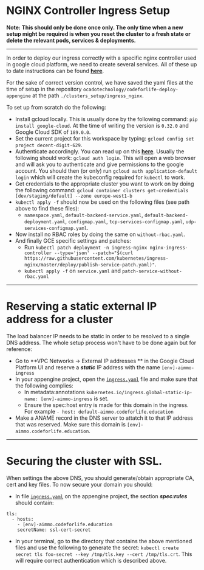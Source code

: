 # NGINX Controller Ingress Setup

**Note: This should only be done once only. The only time when a new setup might be required is when you reset the cluster to a fresh state or delete the relevant pods, services & deployments.**

--- 


In order to deploy our ingress correctly with a specific nginx controller used in google cloud platform, we need to create several services. All of these up to date instructions can be found [**here**](https://github.com/kubernetes/ingress-nginx/blob/master/deploy/README.md). 

For the sake of correct version control, we have saved the yaml files at the time of setup in the repository `ocadotechnology/codeforlife-deploy-appengine` at the path `./clusters_setup/ingress_nginx`.

To set up from scratch do the following:
* Install gcloud locally. This is usually done by the following command: `pip install google-cloud`. At the time of writing the version is `0.32.0` and Google Cloud SDK of `189.0.0`.
* Set the current project for this workspace by typing: `gcloud config set project decent-digit-629`.
* Authenticate accordingly. You can read up on this [**here**](https://cloud.google.com/appengine/docs/standard/python/oauth/). Usually the following should work: `gcloud auth login`. This will open a web browser and will ask you to authenticate and give permissions to the google account. You should then (or only) run `gcloud auth application-default login` which will create the kubeconfig required for `kubectl` to work. 
* Get credentials to the appropriate cluster you want to work on by doing the following command: `gcloud container clusters get-credentials [dev/staging/default] --zone europe-west1-b`
* `kubectl apply -f` should now be used on the following files (see path above to find these files):
    * `namespace.yaml`, `default-backend-service.yaml`, `default-backend-deployment.yaml`, `configmap.yaml`, `tcp-services-configmap.yaml`, `udp-services-configmap.yaml`. 
* Now install no RBAC roles by doing the same on `without-rbac.yaml`.
* And finally GCE specific settings and patches:
    * Run `kubectl patch deployment -n ingress-nginx nginx-ingress-controller --type='json' --patch="$(curl https://raw.githubusercontent.com/kubernetes/ingress-nginx/master/deploy/publish-service-patch.yaml)"`.
    * `kubectl apply -f` on `service.yaml` and `patch-service-without-rbac.yaml`

***
# Reserving a static external IP address for a cluster

The load balancer IP needs to be static in order to be resolved to a single DNS address. The whole setup process won't have to be done again but for reference:
* Go to **VPC Networks -> External IP addresses ** in the Google Cloud Platform UI and reserve a _**static**_ IP address with the name `[env]-aimmo-ingress`
* In your appengine project, open the [`ingress.yaml`](https://github.com/ocadotechnology/codeforlife-deploy-appengine/blob/master/clusters_setup/ingress.yaml) file and make sure that the following complies:
    * In metadata:annotations `kubernetes.io/ingress.global-static-ip-name: [env]-aimmo-ingress` is set.
    * Ensure the spec:host entry is made for this domain in the ingress. For example `- host: default-aimmo.codeforlife.education`
* Make a ANAME record in the DNS server to attatch it to that IP address that was reserved. Make sure this domain is `[env]-aimmo.codeforlife.education`.

***
# Securing the cluster with SSL.

When settings the above DNS, you should generate/obtain appropriate CA, cert and key files. To now secure your domain you should:
* In file [`ingress.yaml`](https://github.com/ocadotechnology/codeforlife-deploy-appengine/blob/master/clusters_setup/ingress.yaml) on the appengine project, the section _**spec:rules**_ should contain:
```  
tls:
  - hosts:
    - [env]-aimmo.codeforlife.education
    secretName: ssl-cert-secret
```
* In your terminal, go to the directory that contains the above mentioned files and use the following to generate the secret: `kubectl create secret tls foo-secret --key /tmp/tls.key --cert /tmp/tls.crt`. This will require correct authentication which is described above.
